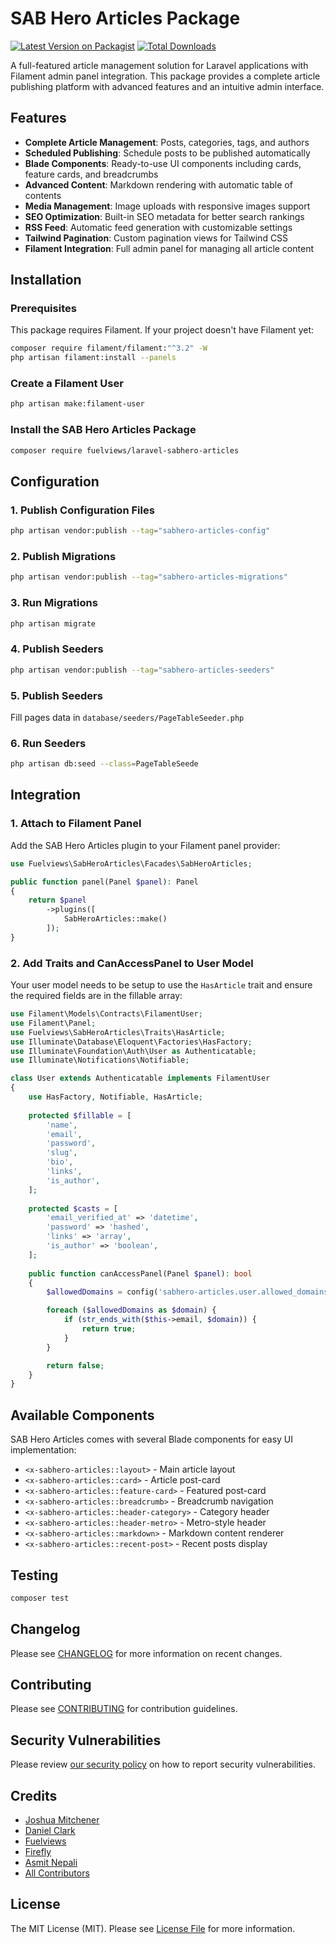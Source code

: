 # SAB Hero Articles Package

[![Latest Version on Packagist](https://img.shields.io/packagist/v/fuelviews/laravel-sabhero-articles.svg?style=flat-square)](https://packagist.org/packages/fuelviews/laravel-sabhero-articles)
[![Total Downloads](https://img.shields.io/packagist/dt/fuelviews/laravel-sabhero-articles.svg?style=flat-square)](https://packagist.org/packages/fuelviews/laravel-sabhero-articles)

A full-featured article management solution for Laravel applications with Filament admin panel integration. This package provides a complete article publishing platform with advanced features and an intuitive admin interface.

## Features

- **Complete Article Management**: Posts, categories, tags, and authors
- **Scheduled Publishing**: Schedule posts to be published automatically
- **Blade Components**: Ready-to-use UI components including cards, feature cards, and breadcrumbs
- **Advanced Content**: Markdown rendering with automatic table of contents
- **Media Management**: Image uploads with responsive images support
- **SEO Optimization**: Built-in SEO metadata for better search rankings
- **RSS Feed**: Automatic feed generation with customizable settings
- **Tailwind Pagination**: Custom pagination views for Tailwind CSS
- **Filament Integration**: Full admin panel for managing all article content

## Installation

### Prerequisites

This package requires Filament. If your project doesn't have Filament yet:

```bash
composer require filament/filament:"^3.2" -W
php artisan filament:install --panels
```

### Create a Filament User
```bash
php artisan make:filament-user
```

### Install the SAB Hero Articles Package

```bash
composer require fuelviews/laravel-sabhero-articles
```

## Configuration

### 1. Publish Configuration Files

```bash
php artisan vendor:publish --tag="sabhero-articles-config"
```

### 2. Publish Migrations

```bash
php artisan vendor:publish --tag="sabhero-articles-migrations"
```

### 3. Run Migrations

```bash
php artisan migrate
```

### 4. Publish Seeders

```bash
php artisan vendor:publish --tag="sabhero-articles-seeders"
```

### 5. Publish Seeders

Fill pages data in `database/seeders/PageTableSeeder.php`

### 6. Run Seeders

```bash
php artisan db:seed --class=PageTableSeede
```


## Integration

### 1. Attach to Filament Panel

Add the SAB Hero Articles plugin to your Filament panel provider:

```php
use Fuelviews\SabHeroArticles\Facades\SabHeroArticles;

public function panel(Panel $panel): Panel
{
    return $panel
        ->plugins([
            SabHeroArticles::make()
        ]);
}
```

### 2. Add Traits and CanAccessPanel to User Model

Your user model needs to be setup to use the `HasArticle` trait and ensure the required fields are in the fillable array:

```php
use Filament\Models\Contracts\FilamentUser;
use Filament\Panel;
use Fuelviews\SabHeroArticles\Traits\HasArticle;
use Illuminate\Database\Eloquent\Factories\HasFactory;
use Illuminate\Foundation\Auth\User as Authenticatable;
use Illuminate\Notifications\Notifiable;

class User extends Authenticatable implements FilamentUser
{
    use HasFactory, Notifiable, HasArticle;
    
    protected $fillable = [
        'name',
        'email',
        'password',
        'slug',
        'bio',
        'links',
        'is_author',
    ];
    
    protected $casts = [
        'email_verified_at' => 'datetime',
        'password' => 'hashed',
        'links' => 'array',
        'is_author' => 'boolean',
    ];
    
    public function canAccessPanel(Panel $panel): bool
    {
        $allowedDomains = config('sabhero-articles.user.allowed_domains', []);

        foreach ($allowedDomains as $domain) {
            if (str_ends_with($this->email, $domain)) {
                return true;
            }
        }

        return false;
    }
}
```

## Available Components

SAB Hero Articles comes with several Blade components for easy UI implementation:

- `<x-sabhero-articles::layout>` - Main article layout
- `<x-sabhero-articles::card>` - Article post-card
- `<x-sabhero-articles::feature-card>` - Featured post-card
- `<x-sabhero-articles::breadcrumb>` - Breadcrumb navigation
- `<x-sabhero-articles::header-category>` - Category header
- `<x-sabhero-articles::header-metro>` - Metro-style header
- `<x-sabhero-articles::markdown>` - Markdown content renderer
- `<x-sabhero-articles::recent-post>` - Recent posts display

## Testing

```bash
composer test
```

## Changelog

Please see [CHANGELOG](CHANGELOG.md) for more information on recent changes.

## Contributing

Please see [CONTRIBUTING](CONTRIBUTING.md) for contribution guidelines.

## Security Vulnerabilities

Please review [our security policy](../../security/policy) on how to report security vulnerabilities.

## Credits

- [Joshua Mitchener](https://github.com/thejmitchener)
- [Daniel Clark](https://github.com/sweatybreeze)
- [Fuelviews](https://github.com/fuelviews)
- [Firefly](https://github.com/thefireflytech)
- [Asmit Nepali](https://github.com/AsmitNepali)
- [All Contributors](../../contributors)

## License

The MIT License (MIT). Please see [License File](LICENSE.md) for more information.

